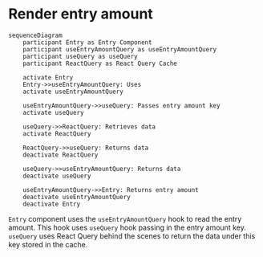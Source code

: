 # Render entry amount

```mermaid
sequenceDiagram
    participant Entry as Entry Component
    participant useEntryAmountQuery as useEntryAmountQuery
    participant useQuery as useQuery
    participant ReactQuery as React Query Cache
    
    activate Entry
    Entry->>useEntryAmountQuery: Uses
    activate useEntryAmountQuery
    
    useEntryAmountQuery->>useQuery: Passes entry amount key
    activate useQuery
    
    useQuery->>ReactQuery: Retrieves data
    activate ReactQuery
    
    ReactQuery->>useQuery: Returns data
    deactivate ReactQuery
    
    useQuery->>useEntryAmountQuery: Returns data
    deactivate useQuery
    
    useEntryAmountQuery->>Entry: Returns entry amount
    deactivate useEntryAmountQuery
    deactivate Entry
```

`Entry` component uses the `useEntryAmountQuery` hook to read the entry amount. This hook uses `useQuery` hook passing in the entry amount key. `useQuery` uses React Query behind the scenes to return the data under this key stored in the cache.
